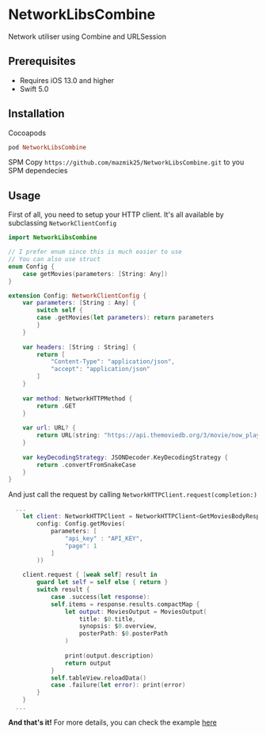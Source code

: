 # NetworkLibsCombine
Network utiliser using Combine and URLSession

## Prerequisites
- Requires iOS 13.0 and higher
- Swift 5.0

## Installation
Cocoapods
```ruby
pod NetworkLibsCombine
```
SPM
Copy `https://github.com/mazmik25/NetworkLibsCombine.git` to you SPM dependecies

## Usage
First of all, you need to setup your HTTP client. It's all available by subclassing `NetworkClientConfig`
```swift
import NetworkLibsCombine

// I prefer enum since this is much easier to use
// You can also use struct
enum Config {
    case getMovies(parameters: [String: Any])
}

extension Config: NetworkClientConfig {
    var parameters: [String : Any] {
        switch self {
        case .getMovies(let parameters): return parameters
        }
    }
    
    var headers: [String : String] {
        return [
            "Content-Type": "application/json",
            "accept": "application/json"
        ]
    }
    
    var method: NetworkHTTPMethod {
        return .GET
    }
    
    var url: URL? {
        return URL(string: "https://api.themoviedb.org/3/movie/now_playing")
    }
    
    var keyDecodingStrategy: JSONDecoder.KeyDecodingStrategy {
        return .convertFromSnakeCase
    }
}
```
And just call the request by calling `NetworkHTTPClient.request(completion:)`
```swift
  ...
    let client: NetworkHTTPClient = NetworkHTTPClient<GetMoviesBodyResponse>(
        config: Config.getMovies(
            parameters: [
                "api_key" : "API_KEY",
                "page": 1
            ]
        ))

    client.request { [weak self] result in
        guard let self = self else { return }
        switch result {
            case .success(let response):
            self.items = response.results.compactMap {
                let output: MoviesOutput = MoviesOutput(
                    title: $0.title,
                    synopsis: $0.overview,
                    posterPath: $0.posterPath
                )
            
                print(output.description)
                return output
            }
            self.tableView.reloadData()
            case .failure(let error): print(error)
        }
    }
  ...
```
**And that's it!** For more details, you can check the example [here](https://github.com/mazmik25/NetworkLibsCombine/tree/main/NetworkLibsCombineExample)
